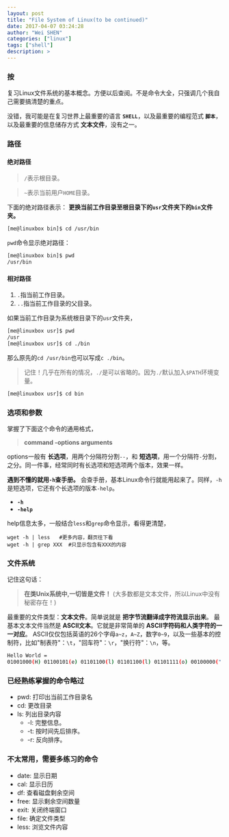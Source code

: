 ```yaml
---
layout: post
title: "File System of Linux(to be continued)"
date: 2017-04-07 03:24:28
author: "Wei SHEN"
categories: ["linux"]
tags: ["shell"]
description: >
---
```


### 按
复习Linux文件系统的基本概念。方便以后查阅。不是命令大全，只强调几个我自己需要搞清楚的重点。

没错，我可能是在复习世界上最重要的语言 **`SHELL`**，以及最重要的编程范式 **`脚本`**，以及最重要的信息储存方式 **文本文件**，没有之一。

### 路径

#### 绝对路径
> `/`表示根目录。

> `~`表示当前用户`HOME`目录。

下面的绝对路径表示： **更换当前工作目录至根目录下的`usr`文件夹下的`bin`文件夹。**
```bash
[me@linuxbox bin]$ cd /usr/bin
```

`pwd`命令显示绝对路径：
```bash
[me@linuxbox bin]$ pwd
/usr/bin
```

#### 相对路径
1. `.`指当前工作目录。
2. `..`指当前工作目录的父目录。

如果当前工作目录为系统根目录下的`usr`文件夹，
```bash
[me@linuxbox usr]$ pwd
/usr
[me@linuxbox usr]$ cd ./bin
```
那么原先的`cd /usr/bin`也可以写成`c ./bin`。

> 记住！几乎在所有的情况，`./`是可以省略的。因为`./`默认加入`$PATH`环境变量。

```bash
[me@linuxbox usr]$ cd bin
```

### 选项和参数
掌握了下面这个命令的通用格式，
> **command -options arguments**

options一般有 **长选项**，用两个分隔符分割`--`，和 **短选项**，用一个分隔符`-`分割，之分。同一件事，经常同时有长选项和短选项两个版本，效果一样。

**遇到不懂的就用`-h`查手册。** 会查手册，基本Linux命令行就能用起来了。同样，`-h`是短选项，它还有个长选项的版本`-help`。
* **`-h`**
* **`-help`**

help信息太多，一般结合`less`和`grep`命令显示，看得更清楚，
```
wget -h | less   #更多内容，翻页往下看
wget -h | grep XXX  #只显示包含有XXX的内容
```

### 文件系统
记住这句话：
> **在类Unix系统中,一切皆是文件！** (大多数都是文本文件，所以Linux中没有秘密存在！)



最重要的文件类型：**文本文件**。简单说就是 **把字节流翻译成字符流显示出来**。 最基本文本文件当然是 **ASCII文本**。它就是非常简单的 **ASCII字符码和人类字符的一一对应**。 ASCII仅仅包括英语的26个字母`a~z`，`A~Z`，数字`0~9`，以及一些基本的控制符，比如"制表符"：`\t`，"回车符"：`\r`，"换行符"：`\n`，等。
```bash
Hello World =
01001000(H) 01100101(e) 01101100(l) 01101100(l) 01101111(o) 00100000(" ") 01010111(W) 01101111(o) 01110010(r) 01101100(l) 01100100(d)
```

### 已经熟练掌握的命令略过
* pwd: 打印出当前工作目录名
* cd: 更改目录
* ls: 列出目录内容
    * -l: 完整信息。
    * -t: 按时间先后排序。
    * -r: 反向排序。

### 不太常用，需要多练习的命令
* date: 显示日期
* cal: 显示日历
* df: 查看磁盘剩余空间
* free: 显示剩余空间数量
* exit: 关闭终端窗口
* file: 确定文件类型
* less: 浏览文件内容

